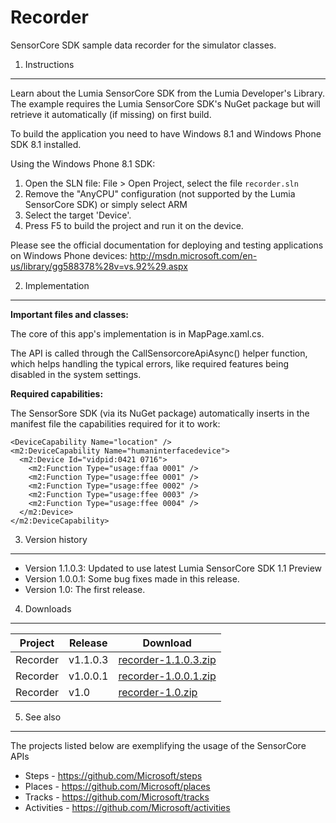 Recorder
========

SensorCore SDK sample data recorder for the simulator classes.


1. Instructions
--------------------------------------------------------------------------------

Learn about the Lumia SensorCore SDK from the Lumia Developer's Library. The
example requires the Lumia SensorCore SDK's NuGet package but will retrieve it
automatically (if missing) on first build.

To build the application you need to have Windows 8.1 and Windows Phone SDK 8.1
installed.

Using the Windows Phone 8.1 SDK:

1. Open the SLN file: File > Open Project, select the file `recorder.sln`
2. Remove the "AnyCPU" configuration (not supported by the Lumia SensorCore SDK)
or simply select ARM
3. Select the target 'Device'.
4. Press F5 to build the project and run it on the device.

Please see the official documentation for
deploying and testing applications on Windows Phone devices:
http://msdn.microsoft.com/en-us/library/gg588378%28v=vs.92%29.aspx


2. Implementation
--------------------------------------------------------------------------------

**Important files and classes:**

The core of this app's implementation is in MapPage.xaml.cs. 

The API is called through the CallSensorcoreApiAsync() helper function, which helps
handling the typical errors, like required features being disabled in the system
settings.

**Required capabilities:**

The SensorSore SDK (via its NuGet package) automatically inserts in the manifest
file the capabilities required for it to work:

    <DeviceCapability Name="location" />
    <m2:DeviceCapability Name="humaninterfacedevice">
      <m2:Device Id="vidpid:0421 0716">
        <m2:Function Type="usage:ffaa 0001" />
        <m2:Function Type="usage:ffee 0001" />
        <m2:Function Type="usage:ffee 0002" />
        <m2:Function Type="usage:ffee 0003" />
        <m2:Function Type="usage:ffee 0004" />
      </m2:Device>
    </m2:DeviceCapability>
	
	
3. Version history
--------------------------------------------------------------------------------
* Version 1.1.0.3: Updated to use latest Lumia SensorCore SDK 1.1 Preview
* Version 1.0.0.1: Some bug fixes made in this release.
* Version 1.0: The first release.

4. Downloads
---------

| Project | Release | Download |
| ------- | --------| -------- |
| Recorder | v1.1.0.3 | [recorder-1.1.0.3.zip](https://github.com/Microsoft/recorder/archive/v1.1.0.3.zip) |
| Recorder | v1.0.0.1 | [recorder-1.0.0.1.zip](https://github.com/Microsoft/recorder/archive/v1.0.0.1.zip) |
| Recorder | v1.0 | [recorder-1.0.zip](https://github.com/Microsoft/recorder/archive/v1.0.zip) |


5. See also
--------------------------------------------------------------------------------

The projects listed below are exemplifying the usage of the SensorCore APIs

* Steps -  https://github.com/Microsoft/steps
* Places - https://github.com/Microsoft/places
* Tracks - https://github.com/Microsoft/tracks
* Activities - https://github.com/Microsoft/activities

